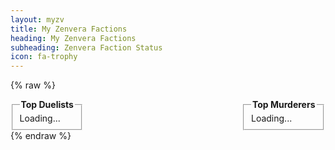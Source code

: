 ```yaml
---
layout: myzv
title: My Zenvera Factions
heading: My Zenvera Factions
subheading: Zenvera Faction Status
icon: fa-trophy
---
```

{% raw %}
<div style="float: left;">
<fieldset>
<legend><strong>Top Duelists</strong></legend>
<div id="player-dueling">Loading...</div>
</fieldset>
</div>
<div style="float: right;">
<fieldset>
<legend><strong>Top Murderers</strong></legend>
<div id="player-murderers">Loading...</div>
</fieldset>
</div>
<p style="clear: both;"></p>
<script>
var myzv = ('https:' == document.location.protocol ? 'https://myzv.herokuapp.com/' : 'http://my.zenvera.com/');
$.get(myzv+'player-dueling-rankings.php', function(data) { $('#player-dueling').html(data); });
$.get(myzv+'/player-murder-rankings.php', function(data) { $('#player-murderers').html(data); });
</script>
{% endraw %}